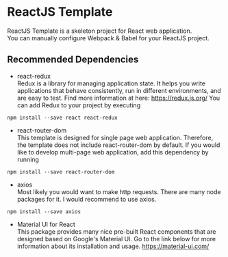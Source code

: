# ReactJS Template
ReactJS Template is a skeleton project for React web application.<br />
You can manually configure Webpack & Babel for your ReactJS project.

## Recommended Dependencies
- react-redux<br />
Redux is a library for managing application state. It helps you write applications that behave consistently, run in different environments, and are easy to test. Find more information at here: https://redux.js.org/ You can add Redux to your project by executing
```
npm install --save react react-redux
```
- react-router-dom<br />
This template is designed for single page web application. Therefore, the template does not include react-router-dom by default. If you would like to develop multi-page web application, add this dependency by running
```
npm install --save react-router-dom
```
- axios<br />
Most likely you would want to make http requests. There are many node packages for it. I would recommend to use axios.
```
npm install --save axios
```
- Material UI for React<br />
This package provides many nice pre-built React components that are designed based on Google's Material UI. Go to the link below for more information about its installation and usage.
https://material-ui.com/
